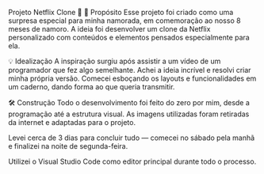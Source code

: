 Projeto Netflix Clone 💖
🎯 Propósito
Esse projeto foi criado como uma surpresa especial para minha namorada, em comemoração ao nosso 8 meses de namoro. A ideia foi desenvolver um clone da Netflix personalizado com conteúdos e elementos pensados especialmente para ela.

💡 Idealização
A inspiração surgiu após assistir a um vídeo de um programador que fez algo semelhante. Achei a ideia incrível e resolvi criar minha própria versão. Comecei esboçando os layouts e funcionalidades em um caderno, dando forma ao que queria transmitir.

🛠️ Construção
Todo o desenvolvimento foi feito do zero por mim, desde a programação até a estrutura visual. As imagens utilizadas foram retiradas da internet e adaptadas para o projeto.

Levei cerca de 3 dias para concluir tudo — comecei no sábado pela manhã e finalizei na noite de segunda-feira.

Utilizei o Visual Studio Code como editor principal durante todo o processo.